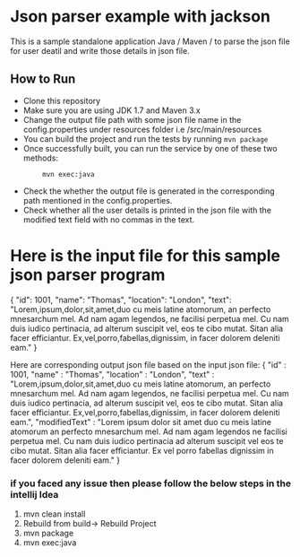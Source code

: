 # Json parser example with jackson

This is a sample standalone application Java / Maven / to parse the json file for user deatil and write those details in json file.

## How to Run 

* Clone this repository 
* Make sure you are using JDK 1.7 and Maven 3.x
* Change the output file path with some json file name in the config.properties under resources folder i.e /src/main/resources
* You can build the project and run the tests by running ```mvn package```
* Once successfully built, you can run the service by one of these two methods:
```
        mvn exec:java

```
* Check the whether the output file is generated in the corresponding path mentioned in the config.properties.
* Check whether all the user details is printed in the json file with the modified text field with no commas in the text.

# Here is the input file for this sample json parser program

{
  "id": 1001,
  "name": "Thomas",
  "location": "London",
  "text": "Lorem,ipsum,dolor,sit,amet,duo cu meis latine atomorum, an perfecto mnesarchum mel. Ad nam agam legendos, ne facilisi perpetua mel. Cu nam duis iudico pertinacia, ad alterum suscipit vel, eos te cibo mutat. Sitan alia facer efficiantur. Ex,vel,porro,fabellas,dignissim, in facer dolorem deleniti eam."
}


Here are corresponding output json file based on the input json file:
{
  "id" : 1001,
  "name" : "Thomas",
  "location" : "London",
  "text" : "Lorem,ipsum,dolor,sit,amet,duo cu meis latine atomorum, an perfecto mnesarchum mel. Ad nam agam legendos, ne facilisi perpetua mel. Cu nam duis iudico pertinacia, ad alterum suscipit vel, eos te cibo mutat. Sitan alia facer efficiantur. Ex,vel,porro,fabellas,dignissim, in facer dolorem deleniti eam.",
  "modifiedText" : "Lorem ipsum dolor sit amet duo cu meis latine atomorum  an perfecto mnesarchum mel. Ad nam agam legendos  ne facilisi perpetua mel. Cu nam duis iudico pertinacia  ad alterum suscipit vel  eos te cibo mutat. Sitan alia facer efficiantur. Ex vel porro fabellas dignissim  in facer dolorem deleniti eam."
}

### if you faced any issue then please follow the below steps in the intellij Idea
1) mvn clean install
2) Rebuild from build-> Rebuild Project
3) mvn package
4) mvn exec:java










